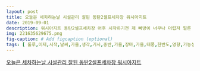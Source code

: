 ```yaml
---
layout: post
title: 오늘은 세차하는날 시설관리 잘된 동탄2셀프세차장 워시아지트
date: 2019-09-01
description: 워시아지트 동탄2셀프세차장 어후 시작하기전 제 빠방이 너무나 더럽져 얼른 씻겨주어야 할것같아서 후다닥 사진찍고 시작했어여 동탄2셀프세차장에 워시아지트라는 셀프세차장이 생기고 좋다고하는 
img: 221635629675.png
fig-caption: # Add figcaption (optional)
tags: [ 룰루,이제,시작,날씨,가을,생각,기사,중반,가을,장마,가을,태풍,한반도,영향,가능성,경계,태풍,루사,태풍,매미,우리나라,피해,대표,가을,태풍,제발,올해,요즘,먼지,슬슬,해지니,세차,갑자기,빠방,데리,시설,셀프,세차장,아지트,셀프,세차장,어후,시작,빠방,얼른,후다닥,사진,시작,셀프,세차장,아지트,셀프,세차,생기,이야기,이제,제일,처음,세차,다음,세차,세심,이전,상태,주문,구석구석,다시,차로,위해,노력,기억,셀프,세차장,시설,내기,나기,시작,세차,의욕,크게,주더,사실,세차,자주,한번,마음,룰루,시설,점도,마음,구매,사용,더없이,셀프,세차장,휠세차,거품,세차,흡사,셀프,세차장,아지트,사장,정말,감사,사장,도움,요청,셀프,세차,사실,셀프,뭔가,전문,욕심,셀프,세차장,아지트,소문,장비,시설,상태,신식,아주,셀프,세차장,요기,단연,최고,세차,셀프,세차장,세차,이후,빠방,나볼,완전,차로,변했졍,거품,세차,가격,저렴,부담,세차,셀프,세차,아지트,경기도,화성시,동천로,아지트,경기도,화성시,동천로 ]
---
```

[오늘은 세차하는날 시설관리 잘된 동탄2셀프세차장 워시아지트](https://blog.naver.com/rnsn1245?Redirect=Log&logNo=221635629675)